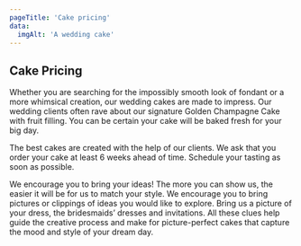 ```yaml
---
pageTitle: 'Cake pricing'
data:
  imgAlt: 'A wedding cake'
---
```


## Cake Pricing

Whether you are searching for the impossibly smooth look of fondant or a more whimsical creation, our wedding cakes are made to impress. Our wedding clients often rave about our signature Golden Champagne Cake with fruit filling. You can be certain your cake will be baked fresh for your big day.

The best cakes are created with the help of our clients. We ask that you order your cake at least 6 weeks ahead of time. Schedule your tasting as soon as possible.

We encourage you to bring your ideas! The more you can show us, the easier it will be for us to match your style. We encourage you to bring pictures or clippings of ideas you would like to explore. Bring us a picture of your dress, the bridesmaids’ dresses and invitations. All these clues help guide the creative process and make for picture-perfect cakes that capture the mood and style of your dream day.
